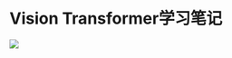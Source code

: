 # Vision Transformer学习笔记


![](https://pictures-1309138036.cos.ap-nanjing.myqcloud.com/img/20220222190859.png)



<!--more-->





